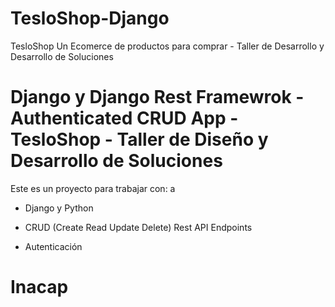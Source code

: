 # TesloShop-Django
TesloShop Un Ecomerce de productos para comprar - Taller de Desarrollo y Desarrollo de Soluciones

# Django y Django Rest Framewrok - Authenticated CRUD App - TesloShop - Taller de Diseño y Desarrollo de Soluciones

Este es un proyecto para trabajar con: a

* Django y Python

* CRUD (Create Read Update Delete) Rest API Endpoints

* Autenticación


# Inacap
